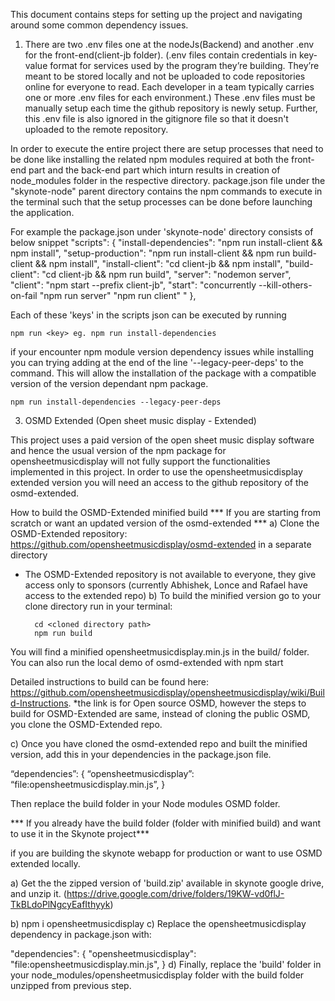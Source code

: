 This document contains steps for setting up the project and navigating around some common dependency issues.

1. There are two .env files one at the nodeJs(Backend) and another .env for the front-end(client-jb folder). (.env files contain credentials in key-value format for services used by the program they’re building. They’re meant to be stored locally and not be uploaded to code repositories online for everyone to read. Each developer in a team typically carries one or more .env files for each environment.) These .env files must be manually setup each time the github repository is newly setup. Further, this .env file is also ignored in the gitignore file so that it doesn't uploaded to the remote repository.

In order to execute the entire project there are setup processes that need to be done like installing the related npm modules required at both the front-end part and the back-end part which inturn results in creation of node_modules folder in the respective directory. package.json file under the "skynote-node" parent directory contains the npm commands to execute in the terminal such that the setup processes can be done before launching the application. 

For example the package.json under 'skynote-node' directory consists of below snippet 
"scripts": {
    "install-dependencies": "npm run install-client && npm install",
    "setup-production": "npm run install-client && npm run build-client && npm install",
    "install-client": "cd client-jb && npm install",
    "build-client": "cd client-jb && npm run build",
    "server": "nodemon server",
    "client": "npm start --prefix client-jb",
    "start": "concurrently  --kill-others-on-fail  \"npm run server\" \"npm run client\" "
  },

Each of these 'keys' in the scripts json can be executed by running 
   
    npm run <key> eg. npm run install-dependencies

if your encounter npm module version dependency issues while installing you can trying adding at the end of the line '--legacy-peer-deps' to the command. This will allow the installation of the package with a compatible version of the version dependant npm package.
    
    npm run install-dependencies --legacy-peer-deps

3. OSMD Extended (Open sheet music display - Extended)

This project uses a paid version of the open sheet music display software and hence the usual version of the npm package for opensheetmusicdisplay will not fully support the functionalities implemented in this project. In order to use the opensheetmusicdisplay extended version you will need an access to the github repository of the osmd-extended.


How to build the OSMD-Extended minified build
*** If you are starting from scratch or want an updated version of the osmd-extended ***
a) Clone the OSMD-Extended repository: https://github.com/opensheetmusicdisplay/osmd-extended in a separate directory
* The OSMD-Extended repository is not available to everyone, they give access only to sponsors (currently Abhishek, Lonce and Rafael have access to the extended repo)
b) To build the minified version go to your clone directory run in your terminal: 
        
        cd <cloned directory path>
        npm run build

You will find a minified opensheetmusicdisplay.min.js in the build/ folder. You can also run the local demo of osmd-extended with npm start

Detailed instructions to build can be found here: https://github.com/opensheetmusicdisplay/opensheetmusicdisplay/wiki/Build-Instructions.
*the link is for Open source OSMD, however the steps to build for OSMD-Extended are same, instead of cloning the public OSMD, you clone the OSMD-Extended repo.

c) Once you have cloned the osmd-extended repo and built the minified version, add this in your dependencies in the package.json file.

“dependencies”: {
    “opensheetmusicdisplay”: “file:opensheetmusicdisplay.min.js”,
}

Then replace the build folder in your Node modules OSMD folder.

*** If you already have the build folder (folder with minified build) and want to use it in the Skynote project***

if you are building the skynote webapp for production or want to use OSMD extended locally.

a) Get the the zipped version of 'build.zip' available in skynote google drive, and unzip it. (https://drive.google.com/drive/folders/19KW-vd0flJ-TkBLdoPlNgcyEafIthyyk)

b) npm i opensheetmusicdisplay
c) Replace the opensheetmusicdisplay dependency in package.json with:

"dependencies": {
    "opensheetmusicdisplay": "file:opensheetmusicdisplay.min.js",
}
d) Finally, replace the 'build' folder in your node_modules/opensheetmusicdisplay folder with the build folder unzipped from previous step.